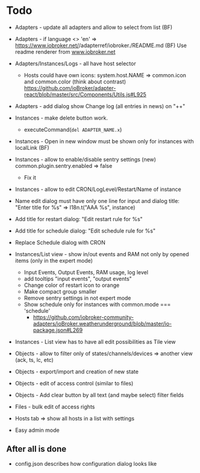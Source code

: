 # Todo
- Adapters - update all adapters and allow to select from list (BF)
- Adapters - if language <> 'en' => https://www.iobroker.net/<ru>/adapterref/iobroker.<ADAPTERNAME>/README.md (BF) Use readme renderer from www.iobroker.net
- Adapters/Instances/Logs - all have host selector
  - Hosts could have own icons: system.host.NAME => common.icon and common.color (think about contrast)
    https://github.com/ioBroker/adapter-react/blob/master/src/Components/Utils.js#L925
- Adapters - add dialog show Change log (all entries in news) on "++"
  
- Instances - make delete button work.
  - executeCommand(`del ADAPTER_NAME.x`)
- Instances - Open in new window must be shown only for instances with localLink (BF)
- Instances - allow to enable/disable sentry settings (new) common.plugin.sentry.enabled => false
  - Fix it
- Instances - allow to edit CRON/LogLevel/Restart/Name of instance
 - Name edit dialog must have only one line for input and dialog title: "Enter title for %s" => I18n.t("AAA %s", instance)
 - Add title for restart dialog: "Edit restart rule for %s"
 - Add title for schedule dialog: "Edit schedule rule for %s"
 - Replace Schedule dialog with CRON

- Instances/List view - show in/out events and RAM not only by opened items (only in the expert mode)
  - Input Events, Output Events, RAM usage, log level
  - add tooltips "input events", "output events"
  - Change color of restart icon to orange
  - Make compact group smaller 
  - Remove sentry settings in not expert mode
  - Show schedule only for instances with common.mode === 'schedule'
     - https://github.com/iobroker-community-adapters/ioBroker.weatherunderground/blob/master/io-package.json#L269
- Instances - List view has to have all edit possibilities as Tile view
- Objects - allow to filter only of states/channels/devices => another view (ack, ts, lc, etc)
- Objects - export/import and creation of new state
- Objects - edit of access control (similar to files)
- Objects - Add clear button by all text (and maybe select) filter fields
- Files - bulk edit of access rights
- Hosts tab => show all hosts in a list with settings
- Easy admin mode

## After all is done
- config.json describes how configuration dialog looks like

